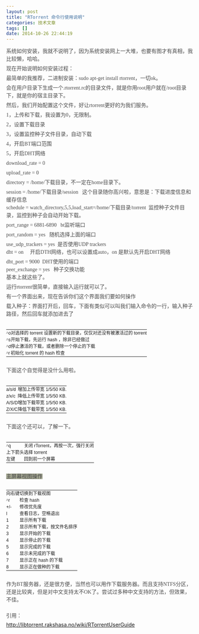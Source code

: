 ```yaml
---
layout: post
title: "RTorrent 命令行使用说明"
categories: 技术文章
tags: []
date: 2014-10-26 22:44:19
---
```

<div>
<span class="Apple-style-span" style="color: rgb(73, 73, 73); font-family: simsun; line-height: 21px; background-color: rgb(164, 167, 146); "><p style="margin-top: 0px; margin-right: 0px; margin-bottom: 5px; margin-left: 0px; border-top-width: 0px; border-right-width: 0px; border-bottom-width: 0px; border-left-width: 0px; border-style: initial; border-color: initial; list-style-type: none; list-style-position: initial; list-style-image: initial; word-wrap: normal; word-break: normal; line-height: 21px; ">系统如何安装，我就不说明了，因为系统安装网上一大堆，也要有图才有真相，我比较懒，哈哈。</p><p style="margin-top: 0px; margin-right: 0px; margin-bottom: 5px; margin-left: 0px; border-top-width: 0px; border-right-width: 0px; border-bottom-width: 0px; border-left-width: 0px; border-style: initial; border-color: initial; list-style-type: none; list-style-position: initial; list-style-image: initial; word-wrap: normal; word-break: normal; line-height: 21px; ">现在开始说明如何安装过程：</p><p style="margin-top: 0px; margin-right: 0px; margin-bottom: 5px; margin-left: 0px; border-top-width: 0px; border-right-width: 0px; border-bottom-width: 0px; border-left-width: 0px; border-style: initial; border-color: initial; list-style-type: none; list-style-position: initial; list-style-image: initial; word-wrap: normal; word-break: normal; line-height: 21px; ">最简单的我推荐，二进制安装：sudo apt-get install rtorrent，一切ok。</p><p style="margin-top: 0px; margin-right: 0px; margin-bottom: 5px; margin-left: 0px; border-top-width: 0px; border-right-width: 0px; border-bottom-width: 0px; border-left-width: 0px; border-style: initial; border-color: initial; list-style-type: none; list-style-position: initial; list-style-image: initial; word-wrap: normal; word-break: normal; line-height: 21px; ">会在用户目录下生成一个.rtorrent.rc的目录文件，就是你用root用户就在/root目录下，就是你的宿主目录下。</p><p style="margin-top: 0px; margin-right: 0px; margin-bottom: 5px; margin-left: 0px; border-top-width: 0px; border-right-width: 0px; border-bottom-width: 0px; border-left-width: 0px; border-style: initial; border-color: initial; list-style-type: none; list-style-position: initial; list-style-image: initial; word-wrap: normal; word-break: normal; line-height: 21px; ">然后，我们开始配置这个文件，好让rtorrent更好的为我们服务。</p><p style="margin-top: 0px; margin-right: 0px; margin-bottom: 5px; margin-left: 0px; border-top-width: 0px; border-right-width: 0px; border-bottom-width: 0px; border-left-width: 0px; border-style: initial; border-color: initial; list-style-type: none; list-style-position: initial; list-style-image: initial; word-wrap: normal; word-break: normal; line-height: 21px; ">1，上传和下载，我设置为0，无限制。</p><p style="margin-top: 0px; margin-right: 0px; margin-bottom: 5px; margin-left: 0px; border-top-width: 0px; border-right-width: 0px; border-bottom-width: 0px; border-left-width: 0px; border-style: initial; border-color: initial; list-style-type: none; list-style-position: initial; list-style-image: initial; word-wrap: normal; word-break: normal; line-height: 21px; ">2，设置下载目录</p><p style="margin-top: 0px; margin-right: 0px; margin-bottom: 5px; margin-left: 0px; border-top-width: 0px; border-right-width: 0px; border-bottom-width: 0px; border-left-width: 0px; border-style: initial; border-color: initial; list-style-type: none; list-style-position: initial; list-style-image: initial; word-wrap: normal; word-break: normal; line-height: 21px; ">3，设置监控种子文件目录，自动下载</p><p style="margin-top: 0px; margin-right: 0px; margin-bottom: 5px; margin-left: 0px; border-top-width: 0px; border-right-width: 0px; border-bottom-width: 0px; border-left-width: 0px; border-style: initial; border-color: initial; list-style-type: none; list-style-position: initial; list-style-image: initial; word-wrap: normal; word-break: normal; line-height: 21px; ">4，开启BT端口范围</p><p style="margin-top: 0px; margin-right: 0px; margin-bottom: 5px; margin-left: 0px; border-top-width: 0px; border-right-width: 0px; border-bottom-width: 0px; border-left-width: 0px; border-style: initial; border-color: initial; list-style-type: none; list-style-position: initial; list-style-image: initial; word-wrap: normal; word-break: normal; line-height: 21px; ">5，开启DHT网络</p><p style="margin-top: 0px; margin-right: 0px; margin-bottom: 5px; margin-left: 0px; border-top-width: 0px; border-right-width: 0px; border-bottom-width: 0px; border-left-width: 0px; border-style: initial; border-color: initial; list-style-type: none; list-style-position: initial; list-style-image: initial; word-wrap: normal; word-break: normal; line-height: 21px; ">download_rate = 0</p><p style="margin-top: 0px; margin-right: 0px; margin-bottom: 5px; margin-left: 0px; border-top-width: 0px; border-right-width: 0px; border-bottom-width: 0px; border-left-width: 0px; border-style: initial; border-color: initial; list-style-type: none; list-style-position: initial; list-style-image: initial; word-wrap: normal; word-break: normal; line-height: 21px; ">upload_rate = 0</p><p style="margin-top: 0px; margin-right: 0px; margin-bottom: 5px; margin-left: 0px; border-top-width: 0px; border-right-width: 0px; border-bottom-width: 0px; border-left-width: 0px; border-style: initial; border-color: initial; list-style-type: none; list-style-position: initial; list-style-image: initial; word-wrap: normal; word-break: normal; line-height: 21px; ">directory = /home/下载目录，不一定在home目录下。</p><p style="margin-top: 0px; margin-right: 0px; margin-bottom: 5px; margin-left: 0px; border-top-width: 0px; border-right-width: 0px; border-bottom-width: 0px; border-left-width: 0px; border-style: initial; border-color: initial; list-style-type: none; list-style-position: initial; list-style-image: initial; word-wrap: normal; word-break: normal; line-height: 21px; ">session = /home/下载目录/session&nbsp;&nbsp;&nbsp;这个目录随你高兴啦，意思是：下载进度信息和缓存信息<br>schedule = watch_directory,5,5,load_start=/home/下载目录/torrent&nbsp;&nbsp;监控种子文件目录，监控到种子会自动开始下载。</p><p style="margin-top: 0px; margin-right: 0px; margin-bottom: 5px; margin-left: 0px; border-top-width: 0px; border-right-width: 0px; border-bottom-width: 0px; border-left-width: 0px; border-style: initial; border-color: initial; list-style-type: none; list-style-position: initial; list-style-image: initial; word-wrap: normal; word-break: normal; line-height: 21px; ">port_range = 6881-6890&nbsp;&nbsp;&nbsp;bt监听端口</p><p style="margin-top: 0px; margin-right: 0px; margin-bottom: 5px; margin-left: 0px; border-top-width: 0px; border-right-width: 0px; border-bottom-width: 0px; border-left-width: 0px; border-style: initial; border-color: initial; list-style-type: none; list-style-position: initial; list-style-image: initial; word-wrap: normal; word-break: normal; line-height: 21px; ">port_random = yes&nbsp;&nbsp;&nbsp;随机选择上面的端口</p><p style="margin-top: 0px; margin-right: 0px; margin-bottom: 5px; margin-left: 0px; border-top-width: 0px; border-right-width: 0px; border-bottom-width: 0px; border-left-width: 0px; border-style: initial; border-color: initial; list-style-type: none; list-style-position: initial; list-style-image: initial; word-wrap: normal; word-break: normal; line-height: 21px; ">use_udp_trackers = yes&nbsp;&nbsp;是否使用UDP trackers<br>dht = on&nbsp;&nbsp;&nbsp;&nbsp;&nbsp;开启DTH网络，也可以设置成auto，on 是默认先开启DHT网络</p><p style="margin-top: 0px; margin-right: 0px; margin-bottom: 5px; margin-left: 0px; border-top-width: 0px; border-right-width: 0px; border-bottom-width: 0px; border-left-width: 0px; border-style: initial; border-color: initial; list-style-type: none; list-style-position: initial; list-style-image: initial; word-wrap: normal; word-break: normal; line-height: 21px; ">dht_port = 9000&nbsp;&nbsp;DHT使用的端口<br>peer_exchange = yes&nbsp;&nbsp;&nbsp;种子交换功能<br>基本上就这些了。</p><p style="margin-top: 0px; margin-right: 0px; margin-bottom: 5px; margin-left: 0px; border-top-width: 0px; border-right-width: 0px; border-bottom-width: 0px; border-left-width: 0px; border-style: initial; border-color: initial; list-style-type: none; list-style-position: initial; list-style-image: initial; word-wrap: normal; word-break: normal; line-height: 21px; ">运行rtorrent很简单，直接输入运行就可以了。</p><p style="margin-top: 0px; margin-right: 0px; margin-bottom: 5px; margin-left: 0px; border-top-width: 0px; border-right-width: 0px; border-bottom-width: 0px; border-left-width: 0px; border-style: initial; border-color: initial; list-style-type: none; list-style-position: initial; list-style-image: initial; word-wrap: normal; word-break: normal; line-height: 21px; ">有一个界面出来，现在告诉你们这个界面我们要如何操作</p><p style="margin-top: 0px; margin-right: 0px; margin-bottom: 5px; margin-left: 0px; border-top-width: 0px; border-right-width: 0px; border-bottom-width: 0px; border-left-width: 0px; border-style: initial; border-color: initial; list-style-type: none; list-style-position: initial; list-style-image: initial; word-wrap: normal; word-break: normal; line-height: 21px; ">载入种子：界面打开后，回车，下面有类似可以叫我们输入命令的一行，输入种子路径，然后回车就添加进去了</p><p style="margin-top: 0px; margin-right: 0px; margin-bottom: 5px; margin-left: 0px; border-top-width: 0px; border-right-width: 0px; border-bottom-width: 0px; border-left-width: 0px; border-style: initial; border-color: initial; list-style-type: none; list-style-position: initial; list-style-image: initial; word-wrap: normal; word-break: normal; line-height: 21px; ">&nbsp;</p><table style="margin-top: 0px; margin-right: 0px; margin-bottom: 0px; margin-left: 0px; padding-top: 0px; padding-right: 0px; padding-bottom: 0px; padding-left: 0px; line-height: normal; "><tbody><tr><td style="margin-top: 0px; margin-right: 0px; margin-bottom: 0px; margin-left: 0px; padding-top: 0px; padding-right: 0px; padding-bottom: 0px; padding-left: 0px; font-size: 12px; font-family: Verdana, 宋体, sans-serif; line-height: 18px; "><font face="新宋体" style="word-wrap: normal; word-break: normal; line-height: 18px; ">^</font>o</td><td style="margin-top: 0px; margin-right: 0px; margin-bottom: 0px; margin-left: 0px; padding-top: 0px; padding-right: 0px; padding-bottom: 0px; padding-left: 0px; font-size: 12px; font-family: Verdana, 宋体, sans-serif; line-height: 18px; ">对选择的 torrent 设置新的下载目录，仅仅对还没有被激活过的 torrent</td></tr><tr><td style="margin-top: 0px; margin-right: 0px; margin-bottom: 0px; margin-left: 0px; padding-top: 0px; padding-right: 0px; padding-bottom: 0px; padding-left: 0px; font-size: 12px; font-family: Verdana, 宋体, sans-serif; line-height: 18px; "><font face="新宋体" style="word-wrap: normal; word-break: normal; line-height: 18px; ">^</font>s</td><td style="margin-top: 0px; margin-right: 0px; margin-bottom: 0px; margin-left: 0px; padding-top: 0px; padding-right: 0px; padding-bottom: 0px; padding-left: 0px; font-size: 12px; font-family: Verdana, 宋体, sans-serif; line-height: 18px; ">开始下载，先运行 hash ，除非已经做过</td></tr><tr><td style="margin-top: 0px; margin-right: 0px; margin-bottom: 0px; margin-left: 0px; padding-top: 0px; padding-right: 0px; padding-bottom: 0px; padding-left: 0px; font-size: 12px; font-family: Verdana, 宋体, sans-serif; line-height: 18px; "><font face="新宋体" style="word-wrap: normal; word-break: normal; line-height: 18px; ">^</font>d</td><td style="margin-top: 0px; margin-right: 0px; margin-bottom: 0px; margin-left: 0px; padding-top: 0px; padding-right: 0px; padding-bottom: 0px; padding-left: 0px; font-size: 12px; font-family: Verdana, 宋体, sans-serif; line-height: 18px; ">停止激活的下载，或者删除一个停止的下载</td></tr><tr><td style="margin-top: 0px; margin-right: 0px; margin-bottom: 0px; margin-left: 0px; padding-top: 0px; padding-right: 0px; padding-bottom: 0px; padding-left: 0px; font-size: 12px; font-family: Verdana, 宋体, sans-serif; line-height: 18px; "><font face="新宋体" style="word-wrap: normal; word-break: normal; line-height: 18px; ">^</font>r</td><td style="margin-top: 0px; margin-right: 0px; margin-bottom: 0px; margin-left: 0px; padding-top: 0px; padding-right: 0px; padding-bottom: 0px; padding-left: 0px; font-size: 12px; font-family: Verdana, 宋体, sans-serif; line-height: 18px; ">初始化 torrent 的 hash 检查</td></tr></tbody></table><p style="margin-top: 0px; margin-right: 0px; margin-bottom: 5px; margin-left: 0px; border-top-width: 0px; border-right-width: 0px; border-bottom-width: 0px; border-left-width: 0px; border-style: initial; border-color: initial; list-style-type: none; list-style-position: initial; list-style-image: initial; word-wrap: normal; word-break: normal; line-height: 21px; ">&nbsp;</p><p style="margin-top: 0px; margin-right: 0px; margin-bottom: 5px; margin-left: 0px; border-top-width: 0px; border-right-width: 0px; border-bottom-width: 0px; border-left-width: 0px; border-style: initial; border-color: initial; list-style-type: none; list-style-position: initial; list-style-image: initial; word-wrap: normal; word-break: normal; line-height: 21px; ">下面这个自觉得是没什么用啦。</p><p style="margin-top: 0px; margin-right: 0px; margin-bottom: 5px; margin-left: 0px; border-top-width: 0px; border-right-width: 0px; border-bottom-width: 0px; border-left-width: 0px; border-style: initial; border-color: initial; list-style-type: none; list-style-position: initial; list-style-image: initial; word-wrap: normal; word-break: normal; line-height: 21px; ">&nbsp;</p><table style="margin-top: 0px; margin-right: 0px; margin-bottom: 0px; margin-left: 0px; padding-top: 0px; padding-right: 0px; padding-bottom: 0px; padding-left: 0px; line-height: normal; "><tbody><tr><td style="margin-top: 0px; margin-right: 0px; margin-bottom: 0px; margin-left: 0px; padding-top: 0px; padding-right: 0px; padding-bottom: 0px; padding-left: 0px; font-size: 12px; font-family: Verdana, 宋体, sans-serif; line-height: 18px; ">a/s/d</td><td style="margin-top: 0px; margin-right: 0px; margin-bottom: 0px; margin-left: 0px; padding-top: 0px; padding-right: 0px; padding-bottom: 0px; padding-left: 0px; font-size: 12px; font-family: Verdana, 宋体, sans-serif; line-height: 18px; ">增加上传带宽 1/5/50 KB.</td></tr><tr><td style="margin-top: 0px; margin-right: 0px; margin-bottom: 0px; margin-left: 0px; padding-top: 0px; padding-right: 0px; padding-bottom: 0px; padding-left: 0px; font-size: 12px; font-family: Verdana, 宋体, sans-serif; line-height: 18px; ">z/x/c</td><td style="margin-top: 0px; margin-right: 0px; margin-bottom: 0px; margin-left: 0px; padding-top: 0px; padding-right: 0px; padding-bottom: 0px; padding-left: 0px; font-size: 12px; font-family: Verdana, 宋体, sans-serif; line-height: 18px; ">降低上传带宽 1/5/50 KB.</td></tr><tr><td style="margin-top: 0px; margin-right: 0px; margin-bottom: 0px; margin-left: 0px; padding-top: 0px; padding-right: 0px; padding-bottom: 0px; padding-left: 0px; font-size: 12px; font-family: Verdana, 宋体, sans-serif; line-height: 18px; ">A/S/D</td><td style="margin-top: 0px; margin-right: 0px; margin-bottom: 0px; margin-left: 0px; padding-top: 0px; padding-right: 0px; padding-bottom: 0px; padding-left: 0px; font-size: 12px; font-family: Verdana, 宋体, sans-serif; line-height: 18px; ">增加下载带宽 1/5/50 KB.</td></tr><tr><td style="margin-top: 0px; margin-right: 0px; margin-bottom: 0px; margin-left: 0px; padding-top: 0px; padding-right: 0px; padding-bottom: 0px; padding-left: 0px; font-size: 12px; font-family: Verdana, 宋体, sans-serif; line-height: 18px; ">Z/X/C</td><td style="margin-top: 0px; margin-right: 0px; margin-bottom: 0px; margin-left: 0px; padding-top: 0px; padding-right: 0px; padding-bottom: 0px; padding-left: 0px; font-size: 12px; font-family: Verdana, 宋体, sans-serif; line-height: 18px; ">降低下载带宽 1/5/50 KB.</td></tr></tbody></table><p style="margin-top: 0px; margin-right: 0px; margin-bottom: 5px; margin-left: 0px; border-top-width: 0px; border-right-width: 0px; border-bottom-width: 0px; border-left-width: 0px; border-style: initial; border-color: initial; list-style-type: none; list-style-position: initial; list-style-image: initial; word-wrap: normal; word-break: normal; line-height: 21px; ">&nbsp;</p><p style="margin-top: 0px; margin-right: 0px; margin-bottom: 5px; margin-left: 0px; border-top-width: 0px; border-right-width: 0px; border-bottom-width: 0px; border-left-width: 0px; border-style: initial; border-color: initial; list-style-type: none; list-style-position: initial; list-style-image: initial; word-wrap: normal; word-break: normal; line-height: 21px; ">下面这个还可以，了解一下。</p><p style="margin-top: 0px; margin-right: 0px; margin-bottom: 5px; margin-left: 0px; border-top-width: 0px; border-right-width: 0px; border-bottom-width: 0px; border-left-width: 0px; border-style: initial; border-color: initial; list-style-type: none; list-style-position: initial; list-style-image: initial; word-wrap: normal; word-break: normal; line-height: 21px; ">&nbsp;</p><table style="margin-top: 0px; margin-right: 0px; margin-bottom: 0px; margin-left: 0px; padding-top: 0px; padding-right: 0px; padding-bottom: 0px; padding-left: 0px; line-height: normal; "><tbody><tr><td style="margin-top: 0px; margin-right: 0px; margin-bottom: 0px; margin-left: 0px; padding-top: 0px; padding-right: 0px; padding-bottom: 0px; padding-left: 0px; font-size: 12px; font-family: Verdana, 宋体, sans-serif; line-height: 18px; "><font face="新宋体" style="word-wrap: normal; word-break: normal; line-height: 18px; ">^</font>q</td><td style="margin-top: 0px; margin-right: 0px; margin-bottom: 0px; margin-left: 0px; padding-top: 0px; padding-right: 0px; padding-bottom: 0px; padding-left: 0px; font-size: 12px; font-family: Verdana, 宋体, sans-serif; line-height: 18px; ">关闭 rTorrent，再按一次，强行关闭</td></tr><tr><td style="margin-top: 0px; margin-right: 0px; margin-bottom: 0px; margin-left: 0px; padding-top: 0px; padding-right: 0px; padding-bottom: 0px; padding-left: 0px; font-size: 12px; font-family: Verdana, 宋体, sans-serif; line-height: 18px; ">上下箭头</td><td style="margin-top: 0px; margin-right: 0px; margin-bottom: 0px; margin-left: 0px; padding-top: 0px; padding-right: 0px; padding-bottom: 0px; padding-left: 0px; font-size: 12px; font-family: Verdana, 宋体, sans-serif; line-height: 18px; ">选择 torrent</td></tr><tr><td style="margin-top: 0px; margin-right: 0px; margin-bottom: 0px; margin-left: 0px; padding-top: 0px; padding-right: 0px; padding-bottom: 0px; padding-left: 0px; font-size: 12px; font-family: Verdana, 宋体, sans-serif; line-height: 18px; ">左键</td><td style="margin-top: 0px; margin-right: 0px; margin-bottom: 0px; margin-left: 0px; padding-top: 0px; padding-right: 0px; padding-bottom: 0px; padding-left: 0px; font-size: 12px; font-family: Verdana, 宋体, sans-serif; line-height: 18px; ">回到前一个屏幕</td></tr></tbody></table><p style="margin-top: 0px; margin-right: 0px; margin-bottom: 5px; margin-left: 0px; border-top-width: 0px; border-right-width: 0px; border-bottom-width: 0px; border-left-width: 0px; border-style: initial; border-color: initial; list-style-type: none; list-style-position: initial; list-style-image: initial; word-wrap: normal; word-break: normal; line-height: 21px; ">&nbsp;</p>主屏幕视图操作<p style="margin-top: 0px; margin-right: 0px; margin-bottom: 5px; margin-left: 0px; border-top-width: 0px; border-right-width: 0px; border-bottom-width: 0px; border-left-width: 0px; border-style: initial; border-color: initial; list-style-type: none; list-style-position: initial; list-style-image: initial; word-wrap: normal; word-break: normal; line-height: 21px; ">&nbsp;</p><table style="margin-top: 0px; margin-right: 0px; margin-bottom: 0px; margin-left: 0px; padding-top: 0px; padding-right: 0px; padding-bottom: 0px; padding-left: 0px; line-height: normal; "><tbody><tr><td style="margin-top: 0px; margin-right: 0px; margin-bottom: 0px; margin-left: 0px; padding-top: 0px; padding-right: 0px; padding-bottom: 0px; padding-left: 0px; font-size: 12px; font-family: Verdana, 宋体, sans-serif; line-height: 18px; ">向右键</td><td style="margin-top: 0px; margin-right: 0px; margin-bottom: 0px; margin-left: 0px; padding-top: 0px; padding-right: 0px; padding-bottom: 0px; padding-left: 0px; font-size: 12px; font-family: Verdana, 宋体, sans-serif; line-height: 18px; ">切换到下载视图</td></tr><tr><td style="margin-top: 0px; margin-right: 0px; margin-bottom: 0px; margin-left: 0px; padding-top: 0px; padding-right: 0px; padding-bottom: 0px; padding-left: 0px; font-size: 12px; font-family: Verdana, 宋体, sans-serif; line-height: 18px; "><font face="新宋体" style="word-wrap: normal; word-break: normal; line-height: 18px; ">^</font>r</td><td style="margin-top: 0px; margin-right: 0px; margin-bottom: 0px; margin-left: 0px; padding-top: 0px; padding-right: 0px; padding-bottom: 0px; padding-left: 0px; font-size: 12px; font-family: Verdana, 宋体, sans-serif; line-height: 18px; ">检查 hash</td></tr><tr><td style="margin-top: 0px; margin-right: 0px; margin-bottom: 0px; margin-left: 0px; padding-top: 0px; padding-right: 0px; padding-bottom: 0px; padding-left: 0px; font-size: 12px; font-family: Verdana, 宋体, sans-serif; line-height: 18px; ">+/-</td><td style="margin-top: 0px; margin-right: 0px; margin-bottom: 0px; margin-left: 0px; padding-top: 0px; padding-right: 0px; padding-bottom: 0px; padding-left: 0px; font-size: 12px; font-family: Verdana, 宋体, sans-serif; line-height: 18px; ">修改优先度</td></tr><tr><td style="margin-top: 0px; margin-right: 0px; margin-bottom: 0px; margin-left: 0px; padding-top: 0px; padding-right: 0px; padding-bottom: 0px; padding-left: 0px; font-size: 12px; font-family: Verdana, 宋体, sans-serif; line-height: 18px; ">l</td><td style="margin-top: 0px; margin-right: 0px; margin-bottom: 0px; margin-left: 0px; padding-top: 0px; padding-right: 0px; padding-bottom: 0px; padding-left: 0px; font-size: 12px; font-family: Verdana, 宋体, sans-serif; line-height: 18px; ">查看日志，空格退出</td></tr><tr><td style="margin-top: 0px; margin-right: 0px; margin-bottom: 0px; margin-left: 0px; padding-top: 0px; padding-right: 0px; padding-bottom: 0px; padding-left: 0px; font-size: 12px; font-family: Verdana, 宋体, sans-serif; line-height: 18px; ">1</td><td style="margin-top: 0px; margin-right: 0px; margin-bottom: 0px; margin-left: 0px; padding-top: 0px; padding-right: 0px; padding-bottom: 0px; padding-left: 0px; font-size: 12px; font-family: Verdana, 宋体, sans-serif; line-height: 18px; ">显示所有下载</td></tr><tr><td style="margin-top: 0px; margin-right: 0px; margin-bottom: 0px; margin-left: 0px; padding-top: 0px; padding-right: 0px; padding-bottom: 0px; padding-left: 0px; font-size: 12px; font-family: Verdana, 宋体, sans-serif; line-height: 18px; ">2</td><td style="margin-top: 0px; margin-right: 0px; margin-bottom: 0px; margin-left: 0px; padding-top: 0px; padding-right: 0px; padding-bottom: 0px; padding-left: 0px; font-size: 12px; font-family: Verdana, 宋体, sans-serif; line-height: 18px; ">显示所有下载，按文件名排序</td></tr><tr><td style="margin-top: 0px; margin-right: 0px; margin-bottom: 0px; margin-left: 0px; padding-top: 0px; padding-right: 0px; padding-bottom: 0px; padding-left: 0px; font-size: 12px; font-family: Verdana, 宋体, sans-serif; line-height: 18px; ">3</td><td style="margin-top: 0px; margin-right: 0px; margin-bottom: 0px; margin-left: 0px; padding-top: 0px; padding-right: 0px; padding-bottom: 0px; padding-left: 0px; font-size: 12px; font-family: Verdana, 宋体, sans-serif; line-height: 18px; ">显示开始的下载</td></tr><tr><td style="margin-top: 0px; margin-right: 0px; margin-bottom: 0px; margin-left: 0px; padding-top: 0px; padding-right: 0px; padding-bottom: 0px; padding-left: 0px; font-size: 12px; font-family: Verdana, 宋体, sans-serif; line-height: 18px; ">4</td><td style="margin-top: 0px; margin-right: 0px; margin-bottom: 0px; margin-left: 0px; padding-top: 0px; padding-right: 0px; padding-bottom: 0px; padding-left: 0px; font-size: 12px; font-family: Verdana, 宋体, sans-serif; line-height: 18px; ">显示停止的下载</td></tr><tr><td style="margin-top: 0px; margin-right: 0px; margin-bottom: 0px; margin-left: 0px; padding-top: 0px; padding-right: 0px; padding-bottom: 0px; padding-left: 0px; font-size: 12px; font-family: Verdana, 宋体, sans-serif; line-height: 18px; ">5</td><td style="margin-top: 0px; margin-right: 0px; margin-bottom: 0px; margin-left: 0px; padding-top: 0px; padding-right: 0px; padding-bottom: 0px; padding-left: 0px; font-size: 12px; font-family: Verdana, 宋体, sans-serif; line-height: 18px; ">显示完成的下载</td></tr><tr><td style="margin-top: 0px; margin-right: 0px; margin-bottom: 0px; margin-left: 0px; padding-top: 0px; padding-right: 0px; padding-bottom: 0px; padding-left: 0px; font-size: 12px; font-family: Verdana, 宋体, sans-serif; line-height: 18px; ">6</td><td style="margin-top: 0px; margin-right: 0px; margin-bottom: 0px; margin-left: 0px; padding-top: 0px; padding-right: 0px; padding-bottom: 0px; padding-left: 0px; font-size: 12px; font-family: Verdana, 宋体, sans-serif; line-height: 18px; ">显示未完成的下载</td></tr><tr><td style="margin-top: 0px; margin-right: 0px; margin-bottom: 0px; margin-left: 0px; padding-top: 0px; padding-right: 0px; padding-bottom: 0px; padding-left: 0px; font-size: 12px; font-family: Verdana, 宋体, sans-serif; line-height: 18px; ">7</td><td style="margin-top: 0px; margin-right: 0px; margin-bottom: 0px; margin-left: 0px; padding-top: 0px; padding-right: 0px; padding-bottom: 0px; padding-left: 0px; font-size: 12px; font-family: Verdana, 宋体, sans-serif; line-height: 18px; ">显示正在 hash 的下载</td></tr><tr><td style="margin-top: 0px; margin-right: 0px; margin-bottom: 0px; margin-left: 0px; padding-top: 0px; padding-right: 0px; padding-bottom: 0px; padding-left: 0px; font-size: 12px; font-family: Verdana, 宋体, sans-serif; line-height: 18px; ">8</td><td style="margin-top: 0px; margin-right: 0px; margin-bottom: 0px; margin-left: 0px; padding-top: 0px; padding-right: 0px; padding-bottom: 0px; padding-left: 0px; font-size: 12px; font-family: Verdana, 宋体, sans-serif; line-height: 18px; ">显示正在做种的下载</td></tr></tbody></table><p style="margin-top: 0px; margin-right: 0px; margin-bottom: 5px; margin-left: 0px; border-top-width: 0px; border-right-width: 0px; border-bottom-width: 0px; border-left-width: 0px; border-style: initial; border-color: initial; list-style-type: none; list-style-position: initial; list-style-image: initial; word-wrap: normal; word-break: normal; line-height: 21px; "><br></p><p style="margin-top: 0px; margin-right: 0px; margin-bottom: 5px; margin-left: 0px; border-top-width: 0px; border-right-width: 0px; border-bottom-width: 0px; border-left-width: 0px; border-style: initial; border-color: initial; list-style-type: none; list-style-position: initial; list-style-image: initial; word-wrap: normal; word-break: normal; line-height: 21px; ">作为BT服务器，还是很方便，当然也可以用作下载服务器。而且支持NTFS分区，还是比较爽，但是对中文支持太不OK了。尝试过多种中文支持的方法，但效果，不佳。</p>
</span>
<br>
<span class="Apple-style-span" style="color: rgb(73, 73, 73); font-family: simsun; line-height: 21px; background-color: rgb(164, 167, 146); "><p style="margin-top: 0px; margin-right: 0px; margin-bottom: 5px; margin-left: 0px; border-top-width: 0px; border-right-width: 0px; border-bottom-width: 0px; border-left-width: 0px; border-style: initial; border-color: initial; list-style-type: none; list-style-position: initial; list-style-image: initial; word-wrap: normal; word-break: normal; line-height: 21px; ">引用：</p>
</span>
<a href="http://libtorrent.rakshasa.no/wiki/RTorrentUserGuide" target="_blank" target="_blank">http://libtorrent.rakshasa.no/wiki/RTorrentUserGuide</a> 
            

</div>
